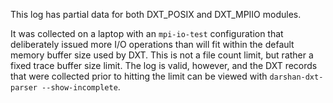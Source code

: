 This log has partial data for both DXT_POSIX and DXT_MPIIO modules.

It was collected on a laptop with an `mpi-io-test` configuration that
deliberately issued more I/O operations than will fit within the default
memory buffer size used by DXT.  This is not a file count limit, but rather
a fixed trace buffer size limit.  The log is valid, however, and the DXT
records that were collected prior to hitting the limit can be viewed with
`darshan-dxt-parser --show-incomplete`.
